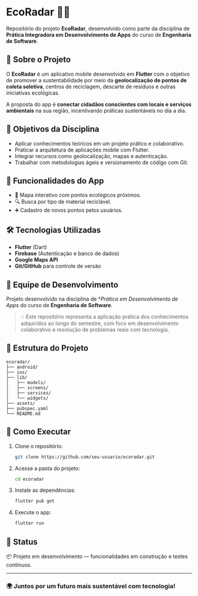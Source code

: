 # EcoRadar 🌱📱

Repositório do projeto **EcoRadar**, desenvolvido como parte da disciplina de **Prática Integradora em Desenvolvimento de Apps** do curso de **Engenharia de Software**.

## 📘 Sobre o Projeto

O **EcoRadar** é um aplicativo mobile desenvolvido em **Flutter** com o objetivo de promover a sustentabilidade por meio da **geolocalização de pontos de coleta seletiva**, centros de reciclagem, descarte de resíduos e outras iniciativas ecológicas. 

A proposta do app é **conectar cidadãos conscientes com locais e serviços ambientais** na sua região, incentivando práticas sustentáveis no dia a dia.

## 🎯 Objetivos da Disciplina

- Aplicar conhecimentos teóricos em um projeto prático e colaborativo.
- Praticar a arquitetura de aplicações mobile com Flutter.
- Integrar recursos como geolocalização, mapas e autenticação.
- Trabalhar com metodologias ágeis e versionamento de código com Git.

## 🚀 Funcionalidades do App

- 📍 Mapa interativo com pontos ecológicos próximos.
- 🔍 Busca por tipo de material reciclável.
- ➕ Cadastro de novos pontos pelos usuários.

## 🛠️ Tecnologias Utilizadas

- **Flutter** (Dart)
- **Firebase** (Autenticação e banco de dados)
- **Google Maps API**
- **Git/GitHub** para controle de versão

## 🧠 Equipe de Desenvolvimento

Projeto desenvolvido na disciplina de **Prática em Desenvolvimento de Apps* do curso de **Engenharia de Software**.

> 💡 Este repositório representa a aplicação prática dos conhecimentos adquiridos ao longo do semestre, com foco em desenvolvimento colaborativo e resolução de problemas reais com tecnologia.

## 📂 Estrutura do Projeto

```
ecoradar/
├── android/
├── ios/
├── lib/
│   ├── models/
│   ├── screens/
│   ├── services/
│   └── widgets/
├── assets/
├── pubspec.yaml
└── README.md
```

## 📝 Como Executar

1. Clone o repositório:
   ```bash
   git clone https://github.com/seu-usuario/ecoradar.git
   ```
2. Acesse a pasta do projeto:
   ```bash
   cd ecoradar
   ```
3. Instale as dependências:
   ```bash
   flutter pub get
   ```
4. Execute o app:
   ```bash
   flutter run
   ```

## 📌 Status

📦 Projeto em desenvolvimento — funcionalidades em construção e testes contínuos.

---

### 🌍 Juntos por um futuro mais sustentável com tecnologia!
